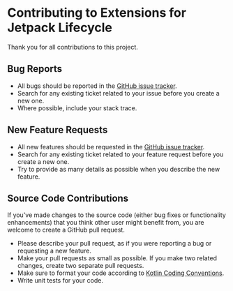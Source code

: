 # Contributing to Extensions for Jetpack Lifecycle

Thank you for all contributions to this project.

## Bug Reports

* All bugs should be reported in the [GitHub issue tracker][issue_tracker].
* Search for any existing ticket related to your issue before you create a new one.
* Where possible, include your stack trace.

## New Feature Requests

* All new features should be requested in the [GitHub issue tracker][issue_tracker].
* Search for any existing ticket related to your feature request before you create a new one.
* Try to provide as many details as possible when you describe the new feature.

## Source Code Contributions

If you've made changes to the source code (either bug fixes or functionality enhancements)
that you think other user might benefit from, you are welcome to create a GitHub pull request.

* Please describe your pull request, as if you were reporting a bug or requesting a new feature.
* Make your pull requests as small as possible. If you make two related changes,
  create two separate pull requests.
* Make sure to format your code according to [Kotlin Coding Conventions][kotlin_coding_conventions].
* Write unit tests for your code.


[issue_tracker]: https://github.com/sczerwinski/android-hilt/issues
[kotlin_coding_conventions]: https://kotlinlang.org/docs/reference/coding-conventions.html
